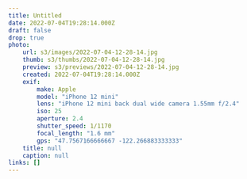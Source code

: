 ```yaml
---
title: Untitled
date: 2022-07-04T19:28:14.000Z
draft: false
drop: true
photo:
    url: s3/images/2022-07-04-12-28-14.jpg
    thumb: s3/thumbs/2022-07-04-12-28-14.jpg
    preview: s3/previews/2022-07-04-12-28-14.jpg
    created: 2022-07-04T19:28:14.000Z
    exif:
        make: Apple
        model: "iPhone 12 mini"
        lens: "iPhone 12 mini back dual wide camera 1.55mm f/2.4"
        iso: 25
        aperture: 2.4
        shutter_speed: 1/1170
        focal_length: "1.6 mm"
        gps: "47.7567166666667 -122.266883333333"
    title: null
    caption: null
links: []
---
```


